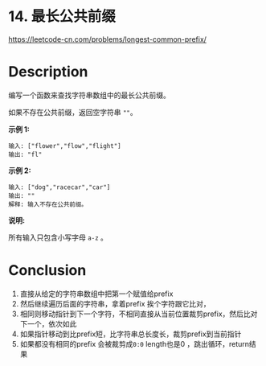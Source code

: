 # 14. 最长公共前缀

https://leetcode-cn.com/problems/longest-common-prefix/

# Description

编写一个函数来查找字符串数组中的最长公共前缀。

如果不存在公共前缀，返回空字符串 `""`。

**示例 1:**

```
输入: ["flower","flow","flight"]
输出: "fl"
```

**示例 2:**

```
输入: ["dog","racecar","car"]
输出: ""
解释: 输入不存在公共前缀。
```

**说明:**

所有输入只包含小写字母 `a-z` 。



# Conclusion

1. 直接从给定的字符串数组中把第一个赋值给prefix
2. 然后继续遍历后面的字符串，拿着prefix 挨个字符跟它比对，
3. 相同则移动指针到下一个字符，不相同直接从当前位置裁剪prefix，然后比对下一个，依次如此
4. 如果指针移动到比prefix短，比字符串总长度长，裁剪prefix到当前指针
5. 如果都没有相同的prefix 会被裁剪成`0:0` length也是0 ，跳出循环，return结果

